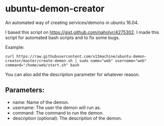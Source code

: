 # ubuntu-demon-creator
An automated way of creating services/demons in ubuntu 16.04.

I based this script on https://gist.github.com/naholyr/4275302. I made this script for automated bash scripts and to fix some bugs. 

Example:

	curl https://raw.githubusercontent.com/x13machine/ubuntu-demon-creator/master/create-demon.sh | sudo name="web" username="web" command="/home/web/start.sh" bash

You can also add the description parameter for whatever reason.

## Parameters:
* name: Name of the demon.
* username: The user the demon will run as.
* command: The command to run the demon.
* description (optional): The description of the demon.
	
